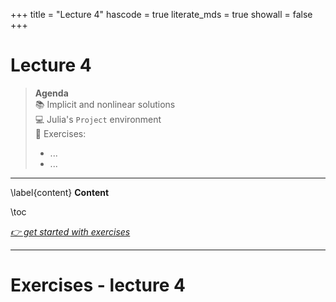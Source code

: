 +++
title = "Lecture 4"
hascode = true
literate_mds = true
showall = false
+++

# Lecture 4

> **Agenda**\
> :books: Implicit and nonlinear solutions\
> :computer: Julia's `Project` environment\
> :construction: Exercises:
> - ...
> - ...

--- 

\label{content}
**Content**

\toc

[_👉 get started with exercises_](#exercises_-_lecture_4)

---

<!-- \literate{/_literate/l4_1-l4_1-impl-nl_web.jl}

[⤴ _**back to Content**_](#content) -->


# Exercises - lecture 4

<!-- \literate{/_literate/lecture4_ex1_web.jl}

[⤴ _**back to Content**_](#content)

---

\literate{/_literate/lecture4_ex2_web.jl}

[⤴ _**back to Content**_](#content)
 -->
